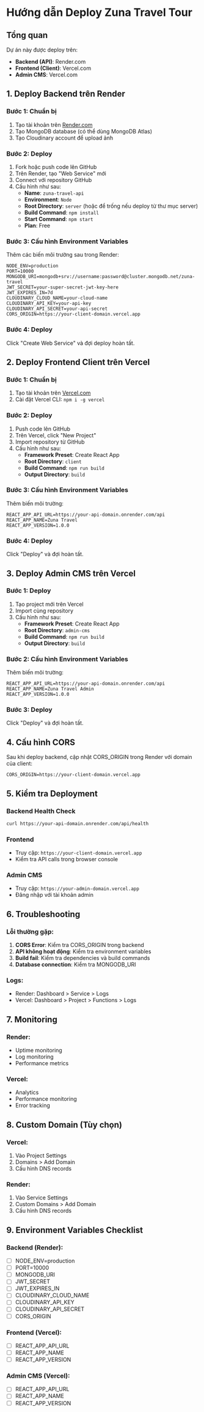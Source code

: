 # Hướng dẫn Deploy Zuna Travel Tour

## Tổng quan

Dự án này được deploy trên:

- **Backend (API)**: Render.com
- **Frontend (Client)**: Vercel.com
- **Admin CMS**: Vercel.com

## 1. Deploy Backend trên Render

### Bước 1: Chuẩn bị

1. Tạo tài khoản trên [Render.com](https://render.com)
2. Tạo MongoDB database (có thể dùng MongoDB Atlas)
3. Tạo Cloudinary account để upload ảnh

### Bước 2: Deploy

1. Fork hoặc push code lên GitHub
2. Trên Render, tạo "Web Service" mới
3. Connect với repository GitHub
4. Cấu hình như sau:
   - **Name**: `zuna-travel-api`
   - **Environment**: `Node`
   - **Root Directory**: `server` (hoặc để trống nếu deploy từ thư mục server)
   - **Build Command**: `npm install`
   - **Start Command**: `npm start`
   - **Plan**: Free

### Bước 3: Cấu hình Environment Variables

Thêm các biến môi trường sau trong Render:

```env
NODE_ENV=production
PORT=10000
MONGODB_URI=mongodb+srv://username:password@cluster.mongodb.net/zuna-travel
JWT_SECRET=your-super-secret-jwt-key-here
JWT_EXPIRES_IN=7d
CLOUDINARY_CLOUD_NAME=your-cloud-name
CLOUDINARY_API_KEY=your-api-key
CLOUDINARY_API_SECRET=your-api-secret
CORS_ORIGIN=https://your-client-domain.vercel.app
```

### Bước 4: Deploy

Click "Create Web Service" và đợi deploy hoàn tất.

## 2. Deploy Frontend Client trên Vercel

### Bước 1: Chuẩn bị

1. Tạo tài khoản trên [Vercel.com](https://vercel.com)
2. Cài đặt Vercel CLI: `npm i -g vercel`

### Bước 2: Deploy

1. Push code lên GitHub
2. Trên Vercel, click "New Project"
3. Import repository từ GitHub
4. Cấu hình như sau:
   - **Framework Preset**: Create React App
   - **Root Directory**: `client`
   - **Build Command**: `npm run build`
   - **Output Directory**: `build`

### Bước 3: Cấu hình Environment Variables

Thêm biến môi trường:

```env
REACT_APP_API_URL=https://your-api-domain.onrender.com/api
REACT_APP_NAME=Zuna Travel
REACT_APP_VERSION=1.0.0
```

### Bước 4: Deploy

Click "Deploy" và đợi hoàn tất.

## 3. Deploy Admin CMS trên Vercel

### Bước 1: Deploy

1. Tạo project mới trên Vercel
2. Import cùng repository
3. Cấu hình như sau:
   - **Framework Preset**: Create React App
   - **Root Directory**: `admin-cms`
   - **Build Command**: `npm run build`
   - **Output Directory**: `build`

### Bước 2: Cấu hình Environment Variables

Thêm biến môi trường:

```env
REACT_APP_API_URL=https://your-api-domain.onrender.com/api
REACT_APP_NAME=Zuna Travel Admin
REACT_APP_VERSION=1.0.0
```

### Bước 3: Deploy

Click "Deploy" và đợi hoàn tất.

## 4. Cấu hình CORS

Sau khi deploy backend, cập nhật CORS_ORIGIN trong Render với domain của client:

```env
CORS_ORIGIN=https://your-client-domain.vercel.app
```

## 5. Kiểm tra Deployment

### Backend Health Check

```bash
curl https://your-api-domain.onrender.com/api/health
```

### Frontend

- Truy cập: `https://your-client-domain.vercel.app`
- Kiểm tra API calls trong browser console

### Admin CMS

- Truy cập: `https://your-admin-domain.vercel.app`
- Đăng nhập với tài khoản admin

## 6. Troubleshooting

### Lỗi thường gặp:

1. **CORS Error**: Kiểm tra CORS_ORIGIN trong backend
2. **API không hoạt động**: Kiểm tra environment variables
3. **Build fail**: Kiểm tra dependencies và build commands
4. **Database connection**: Kiểm tra MONGODB_URI

### Logs:

- Render: Dashboard > Service > Logs
- Vercel: Dashboard > Project > Functions > Logs

## 7. Monitoring

### Render:

- Uptime monitoring
- Log monitoring
- Performance metrics

### Vercel:

- Analytics
- Performance monitoring
- Error tracking

## 8. Custom Domain (Tùy chọn)

### Vercel:

1. Vào Project Settings
2. Domains > Add Domain
3. Cấu hình DNS records

### Render:

1. Vào Service Settings
2. Custom Domains > Add Domain
3. Cấu hình DNS records

## 9. Environment Variables Checklist

### Backend (Render):

- [ ] NODE_ENV=production
- [ ] PORT=10000
- [ ] MONGODB_URI
- [ ] JWT_SECRET
- [ ] JWT_EXPIRES_IN
- [ ] CLOUDINARY_CLOUD_NAME
- [ ] CLOUDINARY_API_KEY
- [ ] CLOUDINARY_API_SECRET
- [ ] CORS_ORIGIN

### Frontend (Vercel):

- [ ] REACT_APP_API_URL
- [ ] REACT_APP_NAME
- [ ] REACT_APP_VERSION

### Admin CMS (Vercel):

- [ ] REACT_APP_API_URL
- [ ] REACT_APP_NAME
- [ ] REACT_APP_VERSION
